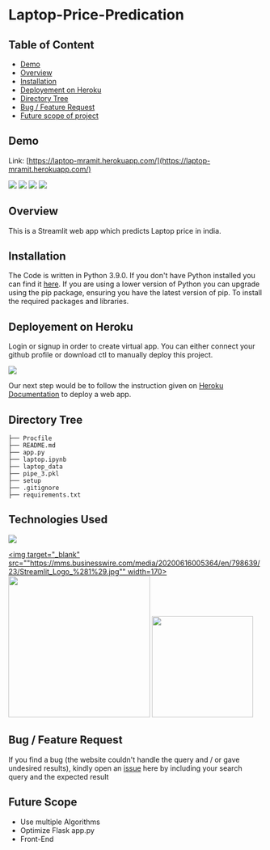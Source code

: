 # Laptop-Price-Predication

## Table of Content
  * [Demo](#demo)
  * [Overview](#overview)
  * [Installation](#installation)
  * [Deployement on Heroku](#deployement-on-heroku)
  * [Directory Tree](#directory-tree)
  * [Bug / Feature Request](#bug---feature-request)
  * [Future scope of project](#future-scope)


## Demo
Link: [https://laptop-mramit.herokuapp.com/](https://laptop-mramit.herokuapp.com/)

[![](https://imgur.com/7PFNhuZ.png)](https://laptop-mramit.herokuapp.com/)
[![](https://imgur.com/NTasfYt.png)](https://laptop-mramit.herokuapp.com/)
[![](https://imgur.com/nfPqBMM.png)](https://laptop-mramit.herokuapp.com/)
[![](https://imgur.com/jUfxDs3.png)](https://laptop-mramit.herokuapp.com/)

## Overview
This is a Streamlit web app which predicts Laptop price in india.


## Installation
The Code is written in Python 3.9.0. If you don't have Python installed you can find it [here](https://www.python.org/downloads/). If you are using a lower version of Python you can upgrade using the pip package, ensuring you have the latest version of pip. To install the required packages and libraries.


## Deployement on Heroku
Login or signup in order to create virtual app. You can either connect your github profile or download ctl to manually deploy this project.

[![](https://imgur.com/dtOFJFh.png)](https://heroku.com)

Our next step would be to follow the instruction given on [Heroku Documentation](https://devcenter.heroku.com/articles/getting-started-with-python) to deploy a web app.

## Directory Tree 
```
├── Procfile
├── README.md
├── app.py
├── laptop.ipynb
├── laptop_data
├── pipe_3.pkl
├── setup
├── .gitignore
├── requirements.txt
```

## Technologies Used

![](https://forthebadge.com/images/badges/made-with-python.svg)

[<img target="_blank" src=""https://mms.businesswire.com/media/20200616005364/en/798639/23/Streamlit_Logo_%281%29.jpg"" width=170>](https://flask.palletsprojects.com/en/1.1.x/)[<img target="_blank" src="https://www.pinclipart.com/picdir/big/367-3678882_python-logo-clipart-easy-pandas-python-logo-png.png" width=280>](https://pandas.pydata.org/)  [<img target="_blank" src="https://scikit-learn.org/stable/_static/scikit-learn-logo-small.png" width=200>](https://scikit-learn.org/stable/) 


## Bug / Feature Request

If you find a bug (the website couldn't handle the query and / or gave undesired results), kindly open an [issue](https://github.com/amitroyal8755/Flight-Price-Predication/issues) here by including your search query and the expected result

## Future Scope

* Use multiple Algorithms
* Optimize Flask app.py
* Front-End 
